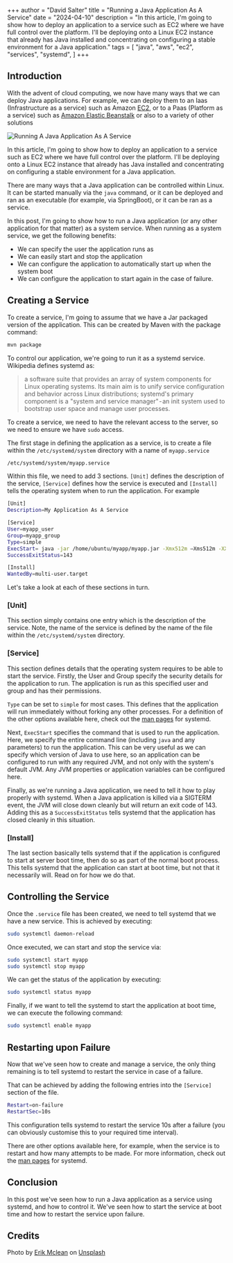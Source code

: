 +++
author = "David Salter"
title = "Running a Java Application As A Service"
date = "2024-04-10"
description = "In this article, I'm going to show how to deploy an application to a service such as EC2 where we have full control over the platform. I'll be deploying onto a Linux EC2 instance that already has Java installed and concentrating on configuring a stable environment for a Java application."
tags = [
    "java",
    "aws",
    "ec2",
    "services",
    "systemd",
]
+++

## Introduction

With the advent of cloud computing, we now have many ways that we can deploy Java applications. For example, we can deploy them to an Iaas (Infrastructure as a service) such as Amazon [EC2](https://aws.amazon.com/ec2), or to a Paas (Platform as a service) such as [Amazon Elastic Beanstalk](https://aws.amazon.com/elasticbeanstalk) or also to a variety of other solutions

![Running A Java Application As A Service](/static/assets/services.jpg)

In this article, I'm going to show how to deploy an application to a service such as EC2 where we have full control over the platform. I'll be deploying onto a Linux EC2 instance that already has Java installed and concentrating on configuring a stable environment for a Java application.

There are many ways that a Java application can be controlled within Linux. It can be started manually via the `java` command, or it can be deployed and ran as an executable (for example, via SpringBoot), or it can be ran as a service.

In this post, I'm going to show how to run a Java application (or any other application for that matter) as a system service. When running as a system service, we get the following benefits:

- We can specify the user the application runs as
- We can easily start and stop the application
- We can configure the application to automatically start up when the system boot
- We can configure the application to start again in the case of failure.

## Creating a Service

To create a service, I'm going to assume that we have a Jar packaged version of the application. This can be created by Maven with the package command:

```bash
mvn package
```

To control our application, we're going to run it as a systemd service. Wikipedia defines systemd as:

> a software suite that provides an array of system components for Linux operating systems. Its main aim is to unify service configuration and behavior across Linux distributions; systemd's primary component is a "system and service manager" - an init system used to bootstrap user space and manage user processes.

To create a service, we need to have the relevant access to the server, so we need to ensure we have `sudo` access.

The first stage in defining the application as a service, is to create a file within the `/etc/systemd/system` directory with a name of `myapp.service`

```bash
/etc/systemd/system/myapp.service
```

Within this file, we need to add 3 sections. `[Unit]` defines the description of the service, `[Service]` defines how the service is executed and `[Install]` tells the operating system when to run the application. For example

```bash
[Unit]
Description=My Application As A Service

[Service]
User=myapp_user
Group=myapp_group
Type=simple
ExecStart= java -jar /home/ubuntu/myapp/myapp.jar -Xmx512m –Xms512m -XX:MaxNewSize=384m -XX:MaxPermSize=128m
SuccessExitStatus=143

[Install]
WantedBy=multi-user.target
```

Let's take a look at each of these sections in turn.

### [Unit]

This section simply contains one entry which is the description of the service. Note, the name of the service is defined by the name of the file within the `/etc/systemd/system` directory.

### [Service]

This section defines details that the operating system requires to be able to start the service. Firstly, the User and Group specify the security details for the application to run. The application is run as this specified user and group and has their permissions.

`Type` can be set to `simple` for most cases. This defines that the application will run immediately without forking any other processes. For a definition of the other options available here, check out the [man pages](http://manpages.ubuntu.com/manpages/cosmic/man5/systemd.service.5.html) for systemd.

Next, `ExecStart` specifies the command that is used to run the application. Here, we specify the entire command line (including `java` and any parameters) to run the application. This can be very useful as we can specify which version of Java to use here, so an application can be configured to run with any required JVM, and not only with the system's default JVM. Any JVM properties or application variables can be configured here.

Finally, as we're running a Java application, we need to tell it how to play properly with systemd. When a Java application is killed via a SIGTERM event, the JVM will close down cleanly but will return an exit code of 143. Adding this as a `SuccessExitStatus` tells systemd that the application has closed cleanly in this situation.

### [Install]

The last section basically tells systemd that if the application is configured to start at server boot time, then do so as part of the normal boot process. This tells systemd that the application can start at boot time, but not that it necessarily will. Read on for how we do that.

## Controlling the Service

Once the `.service` file has been created, we need to tell systemd that we have a new service. This is achieved by executing:

``` bash
sudo systemctl daemon-reload
```

Once executed, we can start and stop the service via:

```bash
sudo systemctl start myapp
sudo systemctl stop myapp
```

We can get the status of the application by executing:

```bash
sudo systemctl status myapp
```

Finally, if we want to tell the systemd to start the application at boot time, we can execute the following command:

```bash
sudo systemctl enable myapp
```

## Restarting upon Failure

Now that we've seen how to create and manage a service, the only thing remaining is to tell systemd to restart the service in case of a failure.

That can be achieved by adding the following entries into the `[Service]` section of the file.

```bash
Restart=on-failure
RestartSec=10s
```

This configuration tells systemd to restart the service 10s after a failure (you can obviously customise this to your required time interval).

There are other options available here, for example, when the service is to restart and how many attempts to be made. For more information, check out the [man pages](http://manpages.ubuntu.com/manpages/cosmic/man5/systemd.service.5.html) for systemd.

## Conclusion

In this post we've seen how to run a Java application as a service using systemd, and how to control it. We've seen how to start the service at boot time and how to restart the service upon failure.

## Credits

Photo by [Erik Mclean](https://unsplash.com/@introspectivedsgn?utm_source=medium&utm_medium=referral) on [Unsplash](https://unsplash.com?utm_source=medium&utm_medium=referral)
